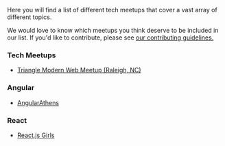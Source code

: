 Here you will find a list of different tech meetups that cover a vast array of different topics.

We would love to know which meetups you think deserve to be included in our list. If you'd like to contribute, please see [our contributing guidelines.](./CONTRIBUTING.md)

### Tech Meetups

- [Triangle Modern Web Meetup (Raleigh, NC)](https://www.meetup.com/trianglemodernweb/)


### Angular
- [AngularAthens](https://twitter.com/AthensAngular)

### React
- [React.js Girls](https://www.meetup.com/ReactJS-Girls-London/)
